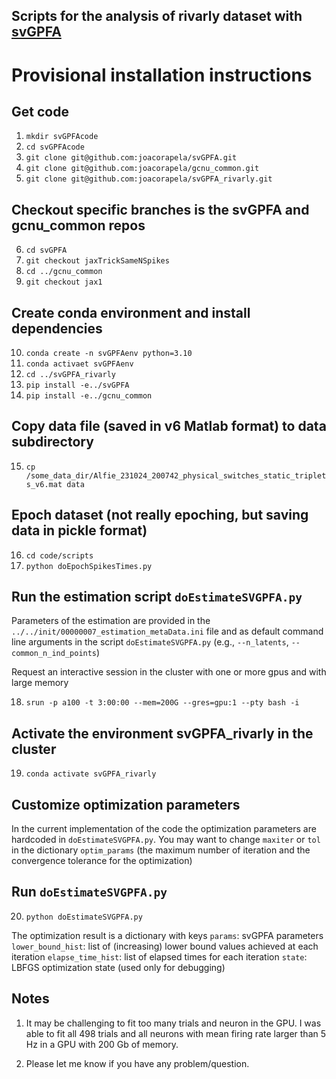Scripts for the analysis of rivarly dataset with [svGPFA](https://github.com/joacorapela/svGPFA)
------------------------------------------------------------------------------------------------

# Provisional installation instructions

## Get code
01. `mkdir svGPFAcode`
02. `cd svGPFAcode`
03. `git clone git@github.com:joacorapela/svGPFA.git`
04. `git clone git@github.com:joacorapela/gcnu_common.git`
05. `git clone git@github.com:joacorapela/svGPFA_rivarly.git`

## Checkout specific branches is the svGPFA and gcnu_common repos
06. `cd svGPFA`
07. `git checkout jaxTrickSameNSpikes`
08. `cd ../gcnu_common`
09. `git checkout jax1`

## Create conda environment and install dependencies
10. `conda create -n svGPFAenv python=3.10`
11. `conda activaet svGPFAenv`
12. `cd ../svGPFA_rivarly`
13. `pip install -e../svGPFA`
14. `pip install -e../gcnu_common`

## Copy data file (saved in v6 Matlab format) to data subdirectory
15. `cp /some_data_dir/Alfie_231024_200742_physical_switches_static_triplets_v6.mat data`

## Epoch dataset (not really epoching, but saving data in pickle format)
16. `cd code/scripts`
17. `python doEpochSpikesTimes.py`

## Run the estimation script `doEstimateSVGPFA.py`

Parameters of the estimation are provided in the `../../init/00000007_estimation_metaData.ini` file
and as default command line arguments in the script `doEstimateSVGPFA.py`
(e.g., `--n_latents`, `--common_n_ind_points`)

Request an interactive session in the cluster with one or more gpus and with large memory

18. `srun -p a100 -t 3:00:00 --mem=200G --gres=gpu:1 --pty bash -i`

## Activate the environment svGPFA_rivarly in the cluster
19. `conda activate svGPFA_rivarly`

## Customize optimization parameters

In the current implementation of the code the optimization parameters are hardcoded in
`doEstimateSVGPFA.py`. You may want to change `maxiter` or `tol` in the dictionary `optim_params`
(the maximum number of iteration and the convergence tolerance for the optimization)

## Run `doEstimateSVGPFA.py`
20. `python doEstimateSVGPFA.py`

The optimization result is a dictionary with keys
`params`: svGPFA parameters
`lower_bound_hist`: list of (increasing) lower bound values achieved at each iteration
`elapse_time_hist`: list of elapsed times for each iteration
`state`: LBFGS optimization state (used only for debugging)

## Notes

1. It may be challenging to fit too many trials and neuron in the GPU. I was able to fit all 498 trials and all neurons with mean firing rate larger than 5 Hz in a GPU with 200 Gb of memory.

2. Please let me know if you have any problem/question.
